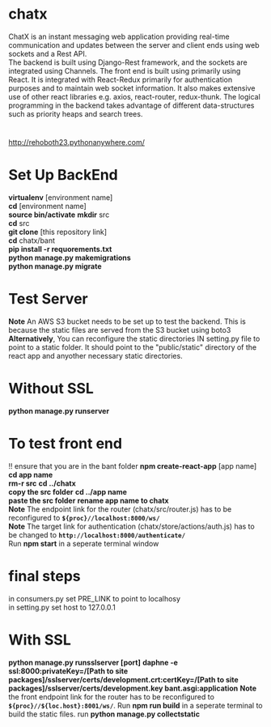 # chatx
ChatX is an instant messaging web application providing real-time communication and updates between the server and client ends using web sockets and a Rest API.  
The backend is built using Django-Rest framework, and the sockets are integrated using Channels. The front end is built using primarily using React. It is integrated with React-Redux primarily for authentication purposes and to maintain web socket information. It also makes extensive use of other react libraries e.g. axios, react-router, redux-thunk.
The logical programming in the backend takes advantage of different data-structures such as priority heaps and search trees.

#
http://rehoboth23.pythonanywhere.com/
#

# Set Up BackEnd
**virtualenv** [environment name]  
**cd** [environment name]  
**source bin/activate**
**mkdir** src    
**cd** src  
**git clone** [this repository link]  
**cd** chatx/bant   
**pip install  -r requorements.txt**   
**python manage.py makemigrations**  
**python manage.py migrate**   
  

# Test Server
**Note** An AWS S3 bucket needs to be set up to test the backend. This is because the static files are served from the S3 bucket using boto3  
**Alternatively**, You can reconfigure the static directories IN setting.py file to point to a static folder. It should point to the "public/static" directory of the react app and anyother necessary static directories.

# Without SSL

**python manage.py runserver**

# To test front end
!! ensure that you are in the bant folder
**npm create-react-app** [app name]  
**cd app name**  
**rm-r src** 
**cd ../chatx**   
**copy the src folder**
**cd ../app name**  
**paste the src folder**
**rename app name to chatx**  
**Note** The endpoint link for the router (chatx/src/router.js) has to be reconfigured to **`${proc}//localhost:8000/ws/`**  
**Note** The target link for authentication (chatx/store/actions/auth.js) has to be changed to **`http://localhost:8000/authenticate/`**  
Run **npm start** in a seperate terminal window  

# final steps
in consumers.py set PRE_LINK to point to localhosy   
in setting.py set host to 127.0.0.1  


# With SSL
**python manage.py runsslserver [port]**
**daphne -e ssl:8000:privateKey=/[Path to site packages]/sslserver/certs/development.crt:certKey=/[Path to site packages]/sslserver/certs/development.key bant.asgi:application**
**Note** the front endpoint link for the router has to be reconfigured to **`${proc}//${loc.host}:8001/ws/`**. Run **npm run build** in a seperate terminal to build the static files. run **python manage.py collectstatic**  






